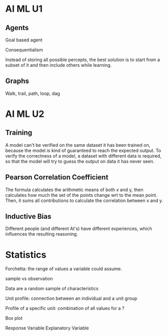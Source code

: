 # AI ML U1

## Agents

Goal based agent

Consequentialism

Instead of storing all possible percepts, the best solution is to start from a subset of it and then include others while learning.

## Graphs

Walk, trail, path, loop, dag



# AI ML U2

## Training

A model can't be verified on the same dataset it has been trained on, because the model is kind of guaranteed to reach the expected output. To verify the correctness of a model, a dataset with different data is required, so that the model will try to guess the output on data it has never seen.

## Pearson Correlation Coefficient

The formula calculates the arithmetic means of both x and y, then calculates how much the set of the points change wrt to the mean point. Then, it sums all contributions to calculate the correlation between x and y. 

## Inductive Bias

Different people (and different AI's) have different experiences, which influences the resulting reasoning.



# Statistics

Forchetta: the range of values a variable could assume.

sample vs observation

Data are a random sample of characteristics 

Unit profile: connection between an individual and a unit group

Profile of a specific unit: combination of all values for a ?

Box plot

Response Variable
Explanatory Variable